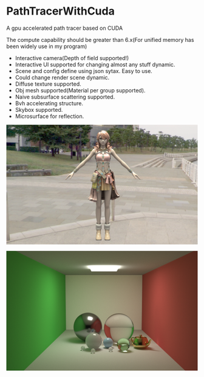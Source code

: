 # PathTracerWithCuda

A gpu accelerated path tracer based on CUDA

The compute capability should be greater than 6.x(For unified memory has been widely use in my program)

* Interactive camera(Depth of field supported!)
* Interactive UI supported for changing almost any stuff dynamic.
* Scene and config define using json sytax. Easy to use.
* Could change render scene dynamic.
* Diffuse texture supported.
* Obj mesh supported(Material per group supported).
* Naive subsurface scattering supported.
* Bvh accelerating structure.
* Skybox supported.
* Microsurface for reflection.

![](https://github.com/BlauHimmel/PathTracerWithCuda/blob/bvh-cpu/Result/sample29.png)

![](https://github.com/BlauHimmel/PathTracerWithCuda/blob/bvh-cpu/Result/sample30.png)
